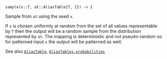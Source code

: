 ```
sample(x::T, at::AliasTable{T, I}) -> I
```

Sample from `at` using the seed `x`.

If `x` is chosen uniformly at random from the set of all values representable by `T` then the output will be a random sample from the distribution represented by `at`. The mapping is deterministic and not pseudo-random so for patterned input `x` the output will be patterned as well.

See also [`AliasTable`](@ref), [`AliasTables.probabilities`](@ref)
